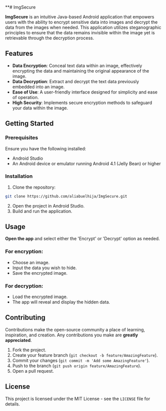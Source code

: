 **# ImgSecure

**ImgSecure** is an intuitive Java-based Android application that empowers users with the ability to encrypt sensitive data into images and decrypt the data from the images when needed. This application utilizes steganographic principles to ensure that the data remains invisible within the image yet is retrievable through the decryption process.

## Features

- **Data Encryption**: Conceal text data within an image, effectively encrypting the data and maintaining the original appearance of the image.
- **Data Decryption**: Extract and decrypt the text data previously embedded into an image.
- **Ease of Use**: A user-friendly interface designed for simplicity and ease of operation.
- **High Security**: Implements secure encryption methods to safeguard your data within the image.

## Getting Started

### Prerequisites

Ensure you have the following installed:
- Android Studio
- An Android device or emulator running Android 4.1 (Jelly Bean) or higher

### Installation

1. Clone the repository:
```bash
git clone https://github.com/aliabuelhija/ImgSecure.git
```
2. Open the project in Android Studio.
3. Build and run the application.

## Usage

**Open the app** and select either the 'Encrypt' or 'Decrypt' option as needed.

### For encryption:
- Choose an image.
- Input the data you wish to hide.
- Save the encrypted image.

### For decryption:
- Load the encrypted image.
- The app will reveal and display the hidden data.

## Contributing

Contributions make the open-source community a place of learning, inspiration, and creation. Any contributions you make are **greatly appreciated**.

1. Fork the project.
2. Create your feature branch (`git checkout -b feature/AmazingFeature`).
3. Commit your changes (`git commit -m 'Add some AmazingFeature'`).
4. Push to the branch (`git push origin feature/AmazingFeature`).
5. Open a pull request.

## License

This project is licensed under the MIT License - see the `LICENSE` file for details.


